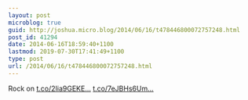 ```yaml
---
layout: post
microblog: true
guid: http://joshua.micro.blog/2014/06/16/t478446800072757248.html
post_id: 41294
date: 2014-06-16T18:59:40+1100
lastmod: 2019-07-30T17:41:49+1100
type: post
url: /2014/06/16/t478446800072757248.html
---
```

Rock on [t.co/2Iia9GEKE...](http://t.co/2Iia9GEKE7) [t.co/7eJBHs6Um...](http://t.co/7eJBHs6Um3)
